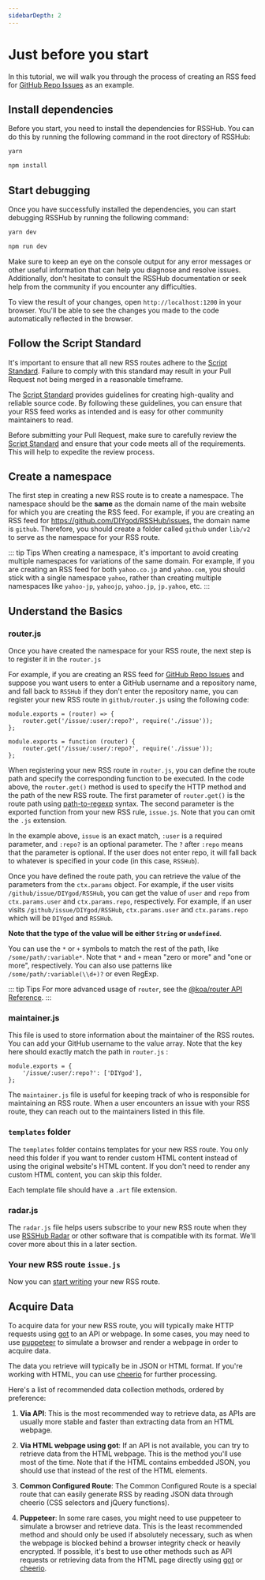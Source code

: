 ```yaml
---
sidebarDepth: 2
---
```

# Just before you start

In this tutorial, we will walk you through the process of creating an RSS feed for [GitHub Repo Issues](/en/programming.html#github-repo-issues) as an example.

## Install dependencies

Before you start, you need to install the dependencies for RSSHub. You can do this by running the following command in the root directory of RSSHub:

<code-group>
<code-block title="yarn" active>

```bash
yarn
```

</code-block>
<code-block title="npm">

```bash
npm install
```

</code-block>
</code-group>

## Start debugging

Once you have successfully installed the dependencies, you can start debugging RSSHub by running the following command:

<code-group>
<code-block title="yarn" active>

```bash
yarn dev
```

</code-block>
<code-block title="npm">

```bash
npm run dev
```

</code-block>
</code-group>

Make sure to keep an eye on the console output for any error messages or other useful information that can help you diagnose and resolve issues. Additionally, don't hesitate to consult the RSSHub documentation or seek help from the community if you encounter any difficulties.

To view the result of your changes, open `http://localhost:1200` in your browser. You'll be able to see the changes you made to the code automatically reflected in the browser.

## Follow the Script Standard

It's important to ensure that all new RSS routes adhere to the [Script Standard](/en/joinus/script-standard.html). Failure to comply with this standard may result in your Pull Request not being merged in a reasonable timeframe.

The [Script Standard](/en/joinus/script-standard.html) provides guidelines for creating high-quality and reliable source code. By following these guidelines, you can ensure that your RSS feed works as intended and is easy for other community maintainers to read.

Before submitting your Pull Request, make sure to carefully review the [Script Standard](/en/joinus/script-standard.html) and ensure that your code meets all of the requirements. This will help to expedite the review process.

## Create a namespace

The first step in creating a new RSS route is to create a namespace. The namespace should be the **same** as the domain name of the main website for which you are creating the RSS feed. For example, if you are creating an RSS feed for <https://github.com/DIYgod/RSSHub/issues>, the domain name is `github`. Therefore, you should create a folder called `github` under `lib/v2` to serve as the namespace for your RSS route.

::: tip Tips
When creating a namespace, it's important to avoid creating multiple namespaces for variations of the same domain. For example, if you are creating an RSS feed for both `yahoo.co.jp` and `yahoo.com`, you should stick with a single namespace `yahoo`, rather than creating multiple namespaces like `yahoo-jp`, `yahoojp`, `yahoo.jp`, `jp.yahoo`, etc.
:::

## Understand the Basics

### router.js

Once you have created the namespace for your RSS route, the next step is to register it in the `router.js`

For example, if you are creating an RSS feed for [GitHub Repo Issues](/en/programming.html#github-repo-issues) and suppose you want users to enter a GitHub username and a repository name, and fall back to `RSSHub` if they don't enter the repository name, you can register your new RSS route in `github/router.js` using the following code:

<code-group>
<code-block title="Arrow Functions" active>

```js{2}
module.exports = (router) => {
    router.get('/issue/:user/:repo?', require('./issue'));
};
```

</code-block>
<code-block title="Regular Functions">

```js{2}
module.exports = function (router) {
    router.get('/issue/:user/:repo?', require('./issue'));
};
```

</code-block>
</code-group>

When registering your new RSS route in `router.js`, you can define the route path and specify the corresponding function to be executed. In the code above, the `router.get()` method is used to specify the HTTP method and the path of the new RSS route. The first parameter of `router.get()` is the route path using [path-to-regexp](https://github.com/pillarjs/path-to-regexp) syntax. The second parameter is the exported function from your new RSS rule, `issue.js`. Note that you can omit the `.js` extension.

In the example above, `issue` is an exact match, `:user` is a required parameter, and `:repo?` is an optional parameter. The `?` after `:repo` means that the parameter is optional. If the user does not enter repo, it will fall back to whatever is specified in your code (in this case, `RSSHub`).

Once you have defined the route path, you can retrieve the value of the parameters from the `ctx.params` object. For example, if the user visits `/github/issue/DIYgod/RSSHub`, you can get the value of `user` and `repo` from `ctx.params.user` and `ctx.params.repo`, respectively. For example, if an user visits `/github/issue/DIYgod/RSSHub`, `ctx.params.user` and `ctx.params.repo` which will be `DIYgod` and `RSSHub`.

**Note that the type of the value will be either `String` or `undefined`**.

You can use the `*` or `+` symbols to match the rest of the path, like `/some/path/:variable*`. Note that `*` and `+` mean "zero or more" and "one or more", respectively. You can also use patterns like `/some/path/:variable(\\d+)?` or even RegExp.

::: tip Tips
For more advanced usage of `router`, see the [@koa/router API Reference](https://github.com/koajs/router/blob/master/API.md).
:::

### maintainer.js

This file is used to store information about the maintainer of the RSS routes. You can add your GitHub username to the value array. Note that the key here should exactly match the path in `router.js` :

```js{2}
module.exports = {
    '/issue/:user/:repo?': ['DIYgod'],
};
```

The `maintainer.js` file is useful for keeping track of who is responsible for maintaining an RSS route. When a user encounters an issue with your RSS route, they can reach out to the maintainers listed in this file.

### `templates` folder

The `templates` folder contains templates for your new RSS route. You only need this folder if you want to render custom HTML content instead of using the original website's HTML content. If you don't need to render any custom HTML content, you can skip this folder.

Each template file should have a `.art` file extension.

### radar.js

The `radar.js` file helps users subscribe to your new RSS route when they use [RSSHub Radar](https://github.com/DIYgod/RSSHub-Radar) or other software that is compatible with its format. We'll cover more about this in a later section.

### Your new RSS route `issue.js`

Now you can [start writing](/en/joinus/new-rss/start-code.html) your new RSS route.

## Acquire Data

To acquire data for your new RSS route, you will typically make HTTP requests using [got](https://github.com/sindresorhus/got) to an API or webpage. In some cases, you may need to use [puppeteer](https://github.com/puppeteer/puppeteer) to simulate a browser and render a webpage in order to acquire data.

The data you retrieve will typically be in JSON or HTML format. If you're working with HTML, you can use [cheerio](https://github.com/cheeriojs/cheerio) for further processing.

Here's a list of recommended data collection methods, ordered by preference:

1.  **Via API**: This is the most recommended way to retrieve data, as APIs are usually more stable and faster than extracting data from an HTML webpage.

2.  **Via HTML webpage using got**: If an API is not available, you can try to retrieve data from the HTML webpage. This is the method you'll use most of the time. Note that if the HTML contains embedded JSON, you should use that instead of the rest of the HTML elements.

3.  **Common Configured Route**: The Common Configured Route is a special route that can easily generate RSS by reading JSON data through cheerio (CSS selectors and jQuery functions).

4.  **Puppeteer**: In some rare cases, you might need to use puppeteer to simulate a browser and retrieve data. This is the least recommended method and should only be used if absolutely necessary, such as when the webpage is blocked behind a browser integrity check or heavily encrypted. If possible, it's best to use other methods such as API requests or retrieving data from the HTML page directly using [got](https://github.com/sindresorhus/got) or [cheerio](https://github.com/cheeriojs/cheerio).
